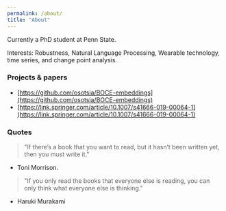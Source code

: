 ```yaml
---
permalink: /about/
title: "About"
---
```


Currently a PhD student at Penn State. 

Interests: Robustness, Natural Language Processing, Wearable technology, time series, and change point analysis.

### Projects & papers
* [https://github.com/osotsia/BOCE-embeddings](https://github.com/osotsia/BOCE-embeddings)
* [https://link.springer.com/article/10.1007/s41666-019-00064-1](https://link.springer.com/article/10.1007/s41666-019-00064-1)

### Quotes
>"If there’s a book that you want to read, but it hasn’t been written yet, then you must write it." 
- Toni Morrison. 

>"If you only read the books that everyone else is reading, you can only think what everyone else is thinking." 
- Haruki Murakami



